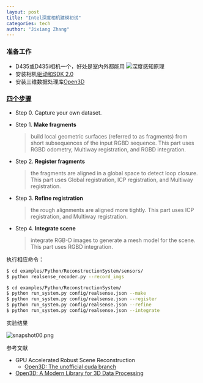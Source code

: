 ```yaml
---
layout: post
title: "Intel深度相机建模初试"
categories: tech
author: "Jixiang Zhang"
---
```


### 准备工作

- D435或D435i相机一个，好处是室内外都能用
  ![深度感知原理](https://i.loli.net/2019/12/09/ivuFrGTNzpgOdjk.jpg)
- 安装相机[驱动和SDK 2.0](https://github.com/IntelRealSense/librealsense)
- 安装三维数据处理库[Open3D](https://github.com/intel-isl/Open3D)


### [四个步骤](http://www.open3d.org/docs/release/tutorial/ReconstructionSystem/system_overview.html)

- Step 0. Capture your own dataset.

- Step 1. **Make fragments**
  > build local geometric surfaces (referred to as fragments) from short subsequences of the input RGBD sequence. This part uses RGBD odometry, Multiway registration, and RGBD integration.
- Step 2. **Register fragments**
  > the fragments are aligned in a global space to detect loop closure. This part uses Global registration, ICP registration, and Multiway registration.
- Step 3. **Refine registration**
  > the rough alignments are aligned more tightly. This part uses ICP registration, and Multiway registration.
- Step 4. **Integrate scene**
  > integrate RGB-D images to generate a mesh model for the scene. This part uses RGBD integration.

执行相应命令：

```bash
$ cd examples/Python/ReconstructionSystem/sensors/
$ python realsense_recoder.py --record_imgs

$ cd examples/Python/ReconstructionSystem/
$ python run_system.py config/realsense.json --make
$ python run_system.py config/realsense.json --register
$ python run_system.py config/realsense.json --refine
$ python run_system.py config/realsense.json --integrate
```

实验结果

![snapshot00.png](https://i.loli.net/2019/12/10/GkArVSmL9JIvh83.png)

参考文献

- GPU Accelerated Robust Scene Reconstruction
  - [Open3D: The unofficial cuda branch](https://github.com/theNded/Open3D)
- [Open3D: A Modern Library for 3D Data Processing](https://github.com/intel-isl/Open3D)
